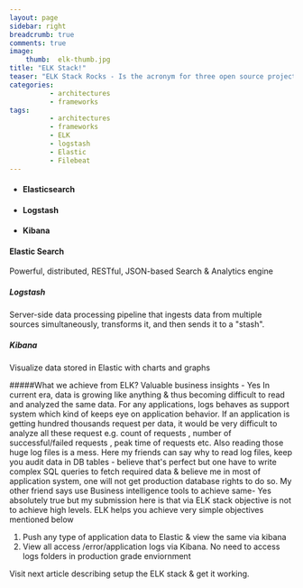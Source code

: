 ```yaml
---
layout: page
sidebar: right
breadcrumb: true
comments: true
image:
    thumb:  elk-thumb.jpg
title: "ELK Stack!"
teaser: "ELK Stack Rocks - Is the acronym for three open source projects:"
categories:
          - architectures
          - frameworks
tags:
          - architectures
          - frameworks
          - ELK
          - logstash
          - Elastic
          - Filebeat
---
```

- #### Elasticsearch
- #### Logstash
- #### Kibana

#### Elastic Search
Powerful, distributed, RESTful, JSON-based Search & Analytics engine

##### Logstash
Server-side data processing pipeline that ingests data from multiple sources simultaneously, transforms it, and then sends it to a "stash".

##### Kibana
Visualize data stored in Elastic with charts and graphs

#####What we achieve from ELK?
Valuable business insights  - Yes
In current era, data is growing like anything & thus becoming difficult to read and analyzed the same data. For any applications, logs behaves as  support system which kind of keeps eye on application behavior. If an application is getting hundred thousands request per data, it would be very difficult to analyze all these request e.g. count of requests , number of successful/failed requests , peak time of requests etc. Also reading those huge log files is a mess. Here my friends can say why to read log files, keep you audit data in DB tables - believe that's perfect but one have to write complex SQL queries to fetch required data & believe me in most of application system, one will not get production database rights to do so. My other friend says use Business intelligence tools to achieve same- Yes absolutely true but my submission here is that via ELK stack objective is not to achieve high levels. ELK helps you achieve very simple objectives mentioned below

1. Push any type of application data to Elastic & view the same via kibana
2. View all access /error/application logs via Kibana. No need to access logs folders in production grade enviornment

Visit next article describing setup the ELK stack & get it working.
